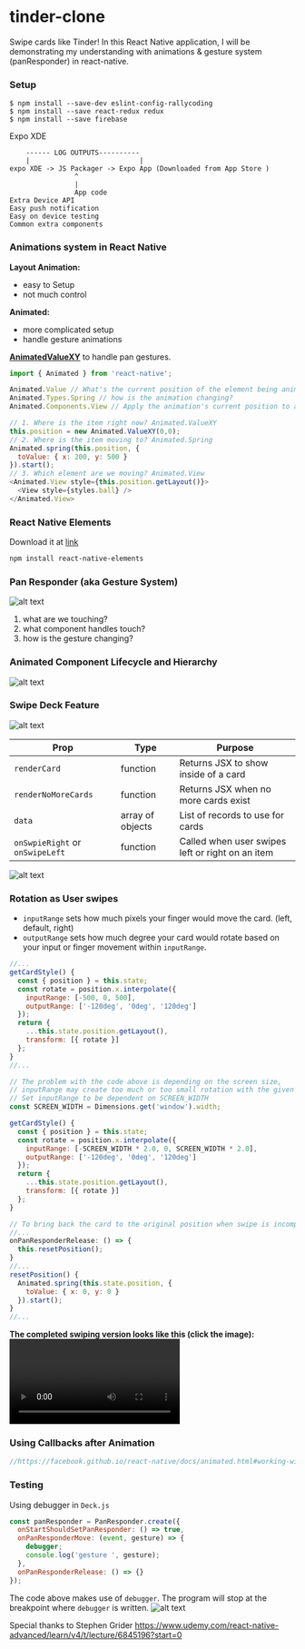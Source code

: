 # tinder-clone
Swipe cards like Tinder!
In this React Native application, I will be demonstrating my understanding with animations & gesture system (panResponder) in react-native.


### Setup
```
$ npm install --save-dev eslint-config-rallycoding
$ npm install --save react-redux redux
$ npm install --save firebase
```

Expo XDE
```
    ------ LOG OUTPUTS----------
    |                           |
expo XDE -> JS Packager -> Expo App (Downloaded from App Store )
                ^
                |
                App code
Extra Device API
Easy push notification
Easy on device testing
Common extra components
```
### Animations system in React Native

**Layout Animation:**
* easy to Setup
* not much control

**Animated:**
* more complicated setup
* handle gesture animations

**[AnimatedValueXY](http://facebook.github.io/react-native/releases/0.44/docs/animated.html#animatedvaluexy)** to handle pan gestures.

```js
import { Animated } from 'react-native';

Animated.Value // What's the current position of the element being animated?
Animated.Types.Spring // how is the animation changing?
Animated.Components.View // Apply the animation's current position to an actual Component

// 1. Where is the item right now? Animated.ValueXY
this.position = new Animated.ValueXY(0,0);
// 2. Where is the item moving to? Animated.Spring
Animated.spring(this.position, {
  toValue: { x: 200, y: 500 }
}).start();
// 3. Which element are we moving? Animated.View
<Animated.View style={this.position.getLayout()}>
  <View style={styles.ball} />
</Animated.View>
```

### React Native Elements
Download it at [link](https://github.com/react-native-training/react-native-elements)
```bash
npm install react-native-elements
```

### Pan Responder (aka Gesture System)
![alt text](demo/panResponderSystem.png "Pan Responder System")

1) what are we touching?
2) what component handles touch?
3) how is the gesture changing?


### Animated Component Lifecycle and Hierarchy
![alt text](demo/animatedComponentLifeCycle.png "Hierarchy and Lifecycle")


### Swipe Deck Feature
![alt text](demo/swipeDeck.png "swipe deck")

Prop  | Type  | Purpose
----- | ----- | -------
`renderCard`  |  function  |  Returns JSX to show inside of a card
`renderNoMoreCards`  |  function  |  Returns JSX when no more cards exist
`data`  |  array of objects  |  List of records to use for cards
`onSwpieRight` or `onSwipeLeft`  |  function  |  Called when user swipes left or right on an item

![alt text](demo/swipeDeckProps.png "swipe deck props")

### Rotation as User swipes

* `inputRange` sets how much pixels your finger would move the card. (left, default, right)
* `outputRange` sets how much degree your card would rotate based on your input or finger movement within `inputRange`.
```js
//...
getCardStyle() {
  const { position } = this.state;
  const rotate = position.x.interpolate({
    inputRange: [-500, 0, 500],
    outputRange: ['-120deg', '0deg', '120deg']
  });
  return {
    ...this.state.position.getLayout(),
    transform: [{ rotate }]
  };
}
//...

// The problem with the code above is depending on the screen size,
// inputRange may create too much or too small rotation with the given values.
// Set inputRange to be dependent on SCREEN_WIDTH
const SCREEN_WIDTH = Dimensions.get('window').width;

getCardStyle() {
  const { position } = this.state;
  const rotate = position.x.interpolate({
    inputRange: [-SCREEN_WIDTH * 2.0, 0, SCREEN_WIDTH * 2.0],
    outputRange: ['-120deg', '0deg', '120deg']
  });
  return {
    ...this.state.position.getLayout(),
    transform: [{ rotate }]
  };
}

// To bring back the card to the original position when swipe is incomplete (Deck.js)
//...
onPanResponderRelease: () => {
  this.resetPosition();
}
//...
resetPosition() {
  Animated.spring(this.state.position, {
    toValue: { x: 0, y: 0 }
  }).start();
}
//...

```
**The completed swiping version looks like this (click the image):**
![Watch the video](demo/swipeVideo.mov)


### Using Callbacks after Animation
```js
//https://facebook.github.io/react-native/docs/animated.html#working-with-animations

```

### Testing
Using debugger in `Deck.js`
```js
const panResponder = PanResponder.create({
  onStartShouldSetPanResponder: () => true,
  onPanResponderMove: (event, gesture) => {
    debugger;
    console.log('gesture ', gesture);
  },
  onPanResponderRelease: () => {}
});
```
The code above makes use of `debugger`. The program will stop at the breakpoint where `debugger` is written.
![alt text](demo/debugger.png "debugger")


Special thanks to Stephen Grider
https://www.udemy.com/react-native-advanced/learn/v4/t/lecture/6845196?start=0
